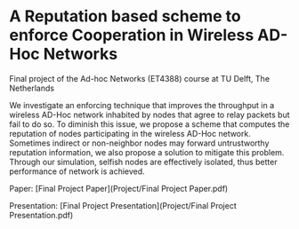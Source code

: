 A Reputation based scheme to enforce Cooperation in Wireless AD-Hoc Networks
======

Final project of the Ad-hoc Networks (ET4388) course at TU Delft, The Netherlands

We investigate an enforcing technique that improves the throughput in a wireless AD-Hoc network inhabited by nodes that agree to relay packets but fail to do so. To diminish this issue, we propose a scheme that computes the reputation of nodes participating in the wireless AD-Hoc network. Sometimes indirect or non-neighbor nodes may forward untrustworthy reputation information, we also propose a solution to mitigate this problem. Through our simulation, selfish nodes are effectively isolated, thus better performance of network is achieved.

Paper: [Final Project Paper](Project/Final Project Paper.pdf)

Presentation: [Final Project Presentation](Project/Final Project Presentation.pdf)
